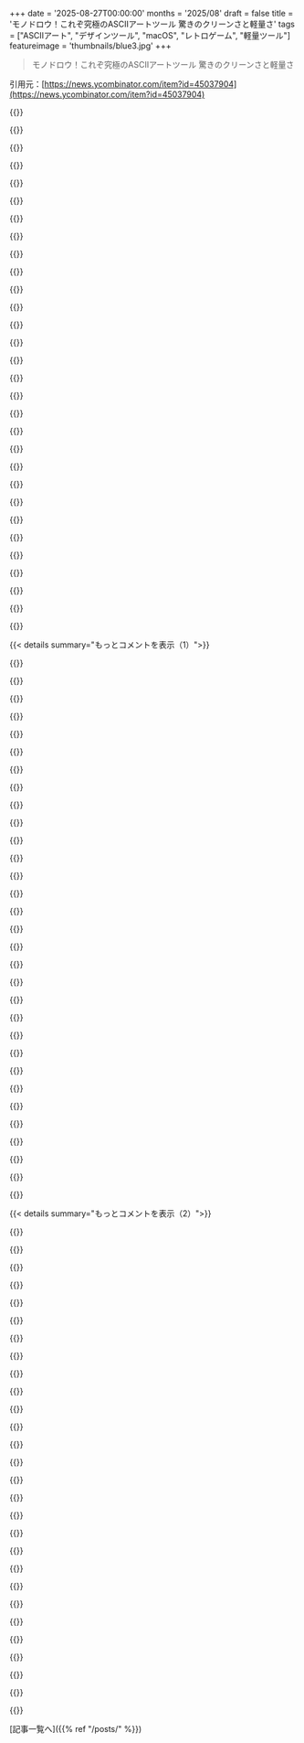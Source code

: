 +++
date = '2025-08-27T00:00:00'
months = '2025/08'
draft = false
title = 'モノドロウ！これぞ究極のASCIIアートツール 驚きのクリーンさと軽量さ'
tags = ["ASCIIアート", "デザインツール", "macOS", "レトロゲーム", "軽量ツール"]
featureimage = 'thumbnails/blue3.jpg'
+++

> モノドロウ！これぞ究極のASCIIアートツール 驚きのクリーンさと軽量さ

引用元：[https://news.ycombinator.com/item?id=45037904](https://news.ycombinator.com/item?id=45037904)




{{<matomeQuote body="最高じゃん。これまで見たASCIIアートツールの中で一番きれいだよ。これまで、TerminalTextEffectsの入力テキストを作るために、これらを使ってターミナルアニメーションを作ってたんだ: https://asciiflow.com/#/ と https://meatfighter.com/ascii-silhouettify/<br>アニメーションの例: https://chrisbuilds.github.io/terminaltexteffects/img/change...<br>GitHub: https://github.com/ChrisBuilds/terminaltexteffects" userName="x187463" createdAt="2025/08/27 12:18:44" color="#ff5733">}}




{{<matomeQuote body="投稿ありがとう！HTMLページにバンドルしてるだけで、めちゃくちゃ賢い実装みたいだね。すごく軽量でポータブルじゃん。" userName="theologic" createdAt="2025/08/27 16:25:53" color="#ff5733">}}




{{<matomeQuote body="このアプリの開発者だけど、何か質問があったら何でも答えるよ。" userName="milen" createdAt="2025/08/27 11:19:51" color="#ff33a1">}}




{{<matomeQuote body="将来的にWindows版は出るの？" userName="SirFatty" createdAt="2025/08/27 11:33:51" color="">}}




{{<matomeQuote body="今のところ予定はないけど、絶対ないとは言えないかな（アプリは完全にAppKit製だから、移植するにはフルで書き直す必要があるんだ）。3つのデスクトップOS全部に移植する時間があればいいんだけどね。" userName="milen" createdAt="2025/08/27 11:37:45" color="#38d3d3">}}




{{<matomeQuote body="＞Monodrawはアクティベーションとか他のDRM形式を使ってない。顧客を完全に信頼してるってさ。面白いね。でも、なんで？" userName="shirol" createdAt="2025/08/27 11:36:29" color="#45d325">}}




{{<matomeQuote body="すごくいい製品だね！レトロコンピューティングの世界では、レベルやワールドを作るのにASCIIを使うのがかなり一般的だよ。Monodrawがその文脈でレベルエディターとして使えないか、すぐに考えたよ。8ビットのキャラクタービットマップモードを追加して、ビットマップも編集できるようにすることを検討してくれるかな？もしそんな機能があれば、古いプラットフォーム向けにレトロゲームを作ってる人たちにとって、Monodrawはすぐに使えるようになるよ。<br>例えば、ASCIIキャラを使ってMoon Buggyアクションを楽しめるゲームはこれだよ: https://www.oric.org/software/ascii_moon_buggy-2500.html<br>同じテクニックでキャラクターセットを再定義して、Scuba Diveアドベンチャーを実装してるのはこれ: https://www.oric.org/software/scuba_dive-89.html" userName="MomsAVoxell" createdAt="2025/08/27 11:27:24" color="#45d325">}}




{{<matomeQuote body="Monodrawの大ファンで、https://oxide.computer のASCIIアセットやアニメーションによく使ってるよ。スクリプト機能が欲しいな、コードでデザインを作成・編集できるやつ。でも自分のユースケースはちょっとニッチだって分かってるんだけどね。" userName="benjaminleonard" createdAt="2025/08/27 19:14:52" color="#38d3d3">}}




{{<matomeQuote body="えっと、Webアプリ？プログラマーじゃないから、Webアプリが開発の観点からどう違うのか分からないんだけど。" userName="SirFatty" createdAt="2025/08/27 12:36:31" color="">}}




{{<matomeQuote body="Monodrawがめっちゃ安定しててビビるわ！3年間スクラッチパッドとして使い続けてるけど、問題なし。新しいファイル形式に変換した時だけちょっと止まったけど、それだけ。もっとやりたかった機能とかあったりする？" userName="coxley" createdAt="2025/08/27 12:55:40" color="#38d3d3">}}




{{<matomeQuote body="コピープロテクションに時間を費やすくらいなら、製品を良くすることに時間を使ってほしいな。コピープロテクションがあっても、お金を払わない人が顧客になるとは思えないし。それに、ソフトをネットに依存させるのは嫌だね。" userName="milen" createdAt="2025/08/27 11:40:45" color="">}}




{{<matomeQuote body="温かい言葉、ありがとうね！8ビットキャラクタビットマップモードで、ビットマップも編集できるようにできないか？って質問、例で詳しく教えてもらえるかな？Monodrawには「サーフェス」機能があって、鉛筆ツールで好きな文字をビットマップみたいに描けるんだ。" userName="milen" createdAt="2025/08/27 11:46:14" color="">}}




{{<matomeQuote body="これって、自分が欲しくて作ったの？それとも、誰かの要望があったから？" userName="gardenhedge" createdAt="2025/08/27 11:29:52" color="">}}




{{<matomeQuote body="次に追加したい機能は、テーブルサポートとオートレイアウト（flexboxみたいなやつ）の2つがトップだな。安定性とパフォーマンスはマジで大事にしてるから、褒めてもらえると嬉しいね。" userName="milen" createdAt="2025/08/27 13:09:10" color="#ff33a1">}}




{{<matomeQuote body="Windows、Linux、Web向けにしても、ソースコードは再利用できないんだよね。Web向けだと開発は速いかもしれないけど、Apple以外のプラットフォームには詳しくないから、はっきりとは言えないな。" userName="milen" createdAt="2025/08/27 15:19:28" color="">}}




{{<matomeQuote body="いいね！最近のUnicode規格にある新しい3x2や4x2のモザイク文字（あとHPの大きな3x3セル文字）には対応してる？" userName="rbanffy" createdAt="2025/08/27 19:27:14" color="">}}




{{<matomeQuote body="うん、自分のニーズから生まれたんだ。以前のiOSアプリの仕事が終わって、仕事を探すか新しいアプリを作るかって時だった。StackOverflowでASCII図を見て「macOSで簡単に作れたら」って思ったのがきっかけ。開発には1年半くらいかかったけど、お金が続かなくて結局仕事を見つけることに。でも、アプリのメンテは続けてるし、状況が変わったら長期的な計画もあるよ。URL: https://milen.me/software/clear-iphone-walkthrough/" userName="milen" createdAt="2025/08/27 11:35:48" color="#ff5c5c">}}




{{<matomeQuote body="多分、同じことを言ってるんだと思うけど、Monodrawはまだ試せてないんだ（会社の都合で）。もしサーフェスをピクセル単位で置き換えできて、例えば「A」がパックマンにできたら最高だね。ただ、サーフェスって8x8とかのサイズなの？昔のOric Atmosみたいな珍しい8ビットPCで使ってた6x8ビットマップを読み込めたりするのかな？詳しい情報はこちら: https://osdk.org/index.php?page=articles&ref=ART9 （charset機能については https://osdk.org/index.php?page=articles&ref=ART9#title11）もし6x8文字としてビットマップを編集・レンダリングできるなら、レベルデザインにすごく役立つよ。試せる日が楽しみだよ、変な質問だったらごめんね。" userName="MomsAVoxell" createdAt="2025/08/27 12:06:38" color="#38d3d3">}}




{{<matomeQuote body="コピープロテクションって、お金を払わない人が顧客になる助けにはならないって思ってたんだ。でもね、実際には1ライセンスしか買ってないのに複数のコピーを使ってる人たちに出会って、最初からDRMをしっかりしとけばよかったって今では後悔してるよ。" userName="tonyedgecombe" createdAt="2025/08/27 12:36:24" color="#ff33a1">}}




{{<matomeQuote body="Webをターゲットにすると、Native UIという君の大きな利点がなくなるよ。" userName="criddell" createdAt="2025/08/27 15:59:57" color="">}}




{{<matomeQuote body="このアプリはそんなに使わないけど、サブスクじゃなかったから安心して買えたよ。たまにASCIIアートが必要な時、完璧に仕事してくれるから、いざという時に手元にあると超便利。サブスクにしなかったことに感謝！" userName="nati0n" createdAt="2025/08/27 15:00:02" color="#785bff">}}




{{<matomeQuote body="初心者のSwift開発者として聞きたいんだけど、なんでSwiftUIじゃなくてAppKitなの？AppKitの方が成熟してるから？" userName="asimovDev" createdAt="2025/08/27 12:19:30" color="#38d3d3">}}




{{<matomeQuote body="REXPaintの方が君が探してるものに近いかもしれないな。OS要件で引っかかるかもしれないけどね。OSXで動かすにはWineが必要だよ。" userName="MrGilbert" createdAt="2025/08/27 14:17:17" color="">}}




{{<matomeQuote body="同意。でも、Web版があるのと、アプリがmacOS限定のままでいるのとでは、Web版の方がいいな。" userName="thimabi" createdAt="2025/08/27 19:11:45" color="">}}




{{<matomeQuote body="Unicode 13で3x2sが追加されて、16で4x2sが追加されたよ。詳細はこのWikipediaの記事を見てね。<br>https://en.wikipedia.org/wiki/Symbols_for_Legacy_Computing<br>https://en.wikipedia.org/wiki/Symbols_for_Legacy_Computing_S..." userName="rbanffy" createdAt="2025/08/28 12:26:53" color="#ff5c5c">}}




{{<matomeQuote body="超すごい、素晴らしい仕事だね！色付きのテキストをエスケープシーケンス付きでエクスポートできたりする？" userName="elcapitan" createdAt="2025/08/27 11:51:45" color="#38d3d3">}}




{{<matomeQuote body="君は彼の言いたいことを理解してないと思うよ。もしDRMを強化したら、複数のコピーを使ってる顧客が複数のライセンスを買うと思う？ piracyと戦うのは一般的に割に合わない。そういう人たちは絶対にお金を払わないから、金を払わせるためじゃなくて、単にpirateが使うのを止めるために戦ってるんだよ。そこには大きな違いがある。" userName="awill" createdAt="2025/08/27 13:04:39" color="#ff5c5c">}}




{{<matomeQuote body="いいね！roguelikeゲームのASCIIアートアセットを作るのに役立つかなって思ってたんだ（例えばこれらみたいに: https://www.gridsagegames.com/blog/2014/12/cogmind-ascii-art... や https://www.markrjohnsongames.com/games/ultima-ratio-regum/）。oxideのために作ったアートを見ると、きっとその目的にも良さそう！" userName="klik99" createdAt="2025/08/28 00:15:57" color="#ff5c5c">}}




{{<matomeQuote body="初めてMonodrawを使ってみたんだけど、MacBookのトラックパッドで縦スクロールしようとすると、勝手に横スクロールもしちゃうのがマジで嫌だね。特にキャンバスに何も表示されてない時はイライラする。ブラウザのスクロールに慣れてるからかもしれないけど、この細かい不満は放置されがちだから投稿しとくわ。" userName="abtinf" createdAt="2025/08/27 22:30:43" color="#ff33a1">}}




{{<matomeQuote body="C言語にclayっていうレイアウトライブラリがあるんだけど、レンダラー非依存のflexboxみたいなレイアウトエンジンなんだ。ソースコードを読むと面白いかもよ！" userName="dboon" createdAt="2025/08/27 13:42:00" color="">}}




{{< details summary="もっとコメントを表示（1）">}}

{{<matomeQuote body="クールなアプリだね！どこがサンドボックス化されない理由なの？" userName="msephton" createdAt="2025/08/27 11:41:53" color="">}}




{{<matomeQuote body="大規模なソフトウェアを違法コピーする人たちは、たいていASCIIアートには興味ないでしょ。SolidWorksとかPhotoshopみたいに、違法コピーするようなビジネス的な価値や有用性には達してないからね。" userName="dheera" createdAt="2025/08/27 13:28:39" color="">}}




{{<matomeQuote body="ブラウザベースのASCIIアートツールをいくつか紹介するね。<br>https://app.monosketch.io/<br>https://web.archive.org/web/20210503172024/https://fatiherik...<br>https://textik.com/#<br>https://asciiflow.com/#/<br>https://fsymbols.com/draw/" userName="smusamashah" createdAt="2025/08/27 12:07:11" color="#45d325">}}




{{<matomeQuote body="Emacsも忘れないでね。artist-modeがあるよ。" userName="agentultra" createdAt="2025/08/27 13:41:10" color="">}}




{{<matomeQuote body="TIL: https://www.emacswiki.org/emacs/ArtistMode" userName="hardwaresofton" createdAt="2025/08/27 15:43:50" color="">}}




{{<matomeQuote body="Vimのモーダル編集は、プラグインなしでも描画に意外と使えるんだ。Visualブロックモードも便利。自分の経験だと、ピクセルアートのパズルゲーム[1]を作った時に、初期のパズルをVimで描いたよ。<br>[1]: https://apps.apple.com/app/nonoverse-nonogram-puzzles/id6748..." userName="merelysounds" createdAt="2025/08/27 15:47:02" color="#785bff">}}




{{<matomeQuote body="https://github.com/cwensley/pablodraw<br>https://alternativeto.net/software/monodraw/" userName="tracker1" createdAt="2025/08/27 16:01:29" color="#ff5c5c">}}




{{<matomeQuote body="数ヶ月前にMonodrawを買って、今はインラインドキュメントに組み込む方法をもっと探してるんだ。クリップボードにエクスポートして、ほぼ完璧に再インポートして図形を再構築できるのが、すごく良い点だね。" userName="randomgermanguy" createdAt="2025/08/27 11:33:15" color="#ff5733">}}




{{<matomeQuote body="Monodrawはドキュメントの図に超便利だよ！ObanとOban Proの全図はMonodrawで作ってるんだ。Job Lifecycle: https://hexdocs.pm/oban/job_lifecycle.html<br>Composition: https://oban.pro/docs/pro/1.6.4/composition.html の例を見てみてね。" userName="sorentwo" createdAt="2025/08/27 12:42:20" color="#ff5733">}}




{{<matomeQuote body="余談だけど、Obanのドキュメントを書いてくれて本当にありがとう！俺はObanの大ファンで、ドキュメントは最高だよ。" userName="marceldegraaf" createdAt="2025/08/27 13:45:04" color="">}}




{{<matomeQuote body="めっちゃ面白いね。こういう図ってどこに置くの？<br>アルゴリズム関連のコメントでも問題になるんだけど、クレジットカードの決済フローとかで、非同期トランザクションやWebhookの動きを説明する図をどこに置けばいい？<br>コード担当者は知る必要があるからドキュメントは必須だよね。俺はコードの外に置く派だけど、みんなはどうしてる？" userName="makeitdouble" createdAt="2025/08/27 11:55:26" color="#38d3d3">}}




{{<matomeQuote body="俺はファイルの一番上に長いブロックコメントとして置いたり、すごく重い関数の近くに置いたりしてるよ。ビット操作ロジックの部分とかに小さな図を追加して、ビットレイアウトを分かりやすくするんだ。<br>アーキテクチャ図は専用のテキストファイルかモジュールの先頭に置くかな。" userName="randomgermanguy" createdAt="2025/08/27 12:49:45" color="#ff5c5c">}}




{{<matomeQuote body="ありがとう！ロジックがコードのあちこちに分散したり共有されたりしてる場合はどうする？<br>例えばクレジットカードの例だと、中心となるトランザクションクラスがあるとして、カード登録やWebhookの部分でも全体のロジックを知る必要があるよね。まさか、あらゆる場所に図を貼るわけじゃないでしょ？" userName="makeitdouble" createdAt="2025/08/27 15:24:24" color="#ff5733">}}




{{<matomeQuote body="言葉だけじゃ説明しにくいこともあるから、Monodrawはすごく価値があると思うんだ。でも、もし他の人がコメントを更新する必要が出た時、このツールのことを知らなかったらどうする？<br>更新が超面倒になるか、単に更新されないままになるのが心配だよ。" userName="Etheryte" createdAt="2025/08/27 11:37:33" color="#785bff">}}




{{<matomeQuote body="他のコメントにもあったけど、俺はそこまで大きな問題だとは思わないな。<br>Monodrawは主にアーキテクチャレベルの図に使うから、頻繁には変わらないはずだよ。<br>もし変更が必要になっても、その担当者が新しい図を作るのは普通のことだろ。" userName="randomgermanguy" createdAt="2025/08/27 12:46:53" color="#45d325">}}




{{<matomeQuote body="Monodrawで編集されたってことを示すコメントを一行追加すればいいんじゃない？" userName="dsego" createdAt="2025/08/27 11:47:48" color="#ff33a1">}}




{{<matomeQuote body="ちなみにMonodrawってMac専用みたいだね。プロジェクトの全開発者がMac必須なら問題ないけど、そうじゃないとちょっと変な状況になっちゃうかもね。" userName="makeitdouble" createdAt="2025/08/27 11:57:53" color="#45d325">}}




{{<matomeQuote body="テキストファイルだからさ、「ASCII図エディタ（Monodraw、asciiflowなど）にコピーして更新してね」って一言添えることもできるよ。" userName="bayindirh" createdAt="2025/08/27 11:53:46" color="#ff5c5c">}}




{{<matomeQuote body="Monodrawをインラインドキュメントで使う方法をもっと探してるんだ。僕のブログ記事でも使ってるよ！<br>https://avi.im/blag/2024/disaggregated-storage<br>ただ、Hugoでは直接使えなかったから画像に変換したんだよね。" userName="avinassh" createdAt="2025/08/27 12:46:58" color="">}}




{{<matomeQuote body="MonodrawはHacker Newsで少なくとも10回は投稿されてるよ。過去の投稿も見てみて！<br>https://news.ycombinator.com/item?id=8433417<br>https://news.ycombinator.com/item?id=9545252<br>https://news.ycombinator.com/item?id=27832910<br>https://news.ycombinator.com/item?id=32134469<br>https://news.ycombinator.com/item?id=39651796<br>https://news.ycombinator.com/item?id=45037904<br>いつも注目されてるから、MonodrawはHacker Newsのユーザーに定期的に紹介されることでかなり恩恵を受けてるってことだね。" userName="larodi" createdAt="2025/08/27 12:43:06" color="#785bff">}}




{{<matomeQuote body="これ、すごく効果的だよね。2回もお金を払いたくなったくらい。でもMacでしか使えないのが残念だよ。" userName="danmur" createdAt="2025/08/27 13:12:46" color="">}}




{{<matomeQuote body="僕も同じ状況だよ…もっとポータブルなバージョンが出てくれたら嬉しいな。そうは言っても、VS CodeやZedの拡張機能で似たようなものが作れるかもね。" userName="tracker1" createdAt="2025/08/27 16:03:14" color="">}}




{{<matomeQuote body="これはアリだね。いつも利用してるHacker Newsだけど、Monodrawに触れるのは初めてだよ。良いアプリに見えるね。" userName="codazoda" createdAt="2025/08/27 14:24:54" color="">}}




{{<matomeQuote body="「見たことがなければ、それは新しいもの！」って感じだよね…<br>https://www.youtube.com/watch?v=i4nTu0ldFvQ" userName="inanutshellus" createdAt="2025/08/27 14:31:37" color="">}}




{{<matomeQuote body="今日のラッキーな10,000人の一人だね。<br>https://xkcd.com/1053/" userName="Glant" createdAt="2025/08/27 15:28:19" color="">}}




{{<matomeQuote body="つまり、これは時々新しいユーザーを取り込むためのとても良い方法だってことだね。ニュースを投稿してる人たちがMonodrawと何か関係あるのか、それとも開発チームの人なのか気になるな。" userName="larodi" createdAt="2025/08/27 17:20:07" color="">}}




{{<matomeQuote body="開発チームは僕一人だよ。Monodrawとは全然関係ない人たちが投稿してるんだ。アプリが10周年を迎えたばかりなのに、Hacker Newsのトップページに載るたび驚かされるよ。もうコミュニティのほとんどの人が知ってると思ってたんだけどね。" userName="milen" createdAt="2025/08/27 17:59:47" color="#45d325">}}




{{<matomeQuote body="なるほどね、前のコメントに悪気はないよ。ひょっとしてSocialiteの開発に関わってたMilenさんかな？履歴書には載ってないみたいだけど、Dzhumerovっていう名前がこの記事と一致するんだね。<br>https://www.novinite.bg/index.php/articles/6180/Prilojenieto...<br>あなたの業績、おめでとう！" userName="larodi" createdAt="2025/08/28 14:58:25" color="#45d325">}}




{{<matomeQuote body="やっほー、俺のことだよ！EventBox [1] はRealmac Softwareに買収されてSocialiteにブランド名が変わったんだ [2]。" userName="milen" createdAt="2025/08/30 08:28:51" color="#785bff">}}




{{<matomeQuote body="ありがとね！Monodraw関連のHacker Newsスレッドをまとめてみたよ。<br>Monodraw - https://news.ycombinator.com/item?id=39651796 - 2024年3月 (200コメント)<br>Monodraw – a non-subscription, powerful ASCII art editor - https://news.ycombinator.com/item?id=32134469 - 2022年7月 (36コメント)<br>Monodraw: ASCII art editor for the Mac - https://news.ycombinator.com/item?id=27832910 - 2021年7月 (102コメント)<br>Monodraw – macOS ASCII art editor - https://news.ycombinator.com/item?id=27778326 - 2021年7月 (3コメント)<br>Monodraw – Powerful ASCII art editor designed for the Mac - https://news.ycombinator.com/item?id=15734212 - 2017年11月 (1コメント)<br>Show HN: Monodraw, an ASCII Art Editor for Mac - https://news.ycombinator.com/item?id=9545252 - 2015年5月 (53コメント)<br>Monodraw: Powerful ASCII Art Editor for Developers (Mac) - https://news.ycombinator.com/item?id=9145945 - 2015年3月 (3コメント)<br>Show HN: Monodraw for Mac, ASCII Art Editor – Beta Available - https://news.ycombinator.com/item?id=9138039 - 2015年3月 (11コメント)<br>ASCII art editor designed for the Mac - https://news.ycombinator.com/item?id=8445087 - 2014年10月 (107コメント)" userName="dang" createdAt="2025/08/27 17:58:53" color="#785bff">}}

{{</details>}}




{{< details summary="もっとコメントを表示（2）">}}

{{<matomeQuote body="改行がうまく表示されないのはなんでだろう？Sublime TextからFirefox経由でmacOS 15でコピペしたと思うんだけど。" userName="larodi" createdAt="2025/08/28 14:59:05" color="">}}




{{<matomeQuote body="ああ、それはhttps://news.ycombinator.com/formatdoc に載ってるやつだよ。君のコメントはもう直しておいたからね。ちなみに、この「空行には2回改行」ってルール、変えるか、少なくともよく見直したいなって思ってるんだ。" userName="dang" createdAt="2025/08/28 16:09:33" color="#45d325">}}




{{<matomeQuote body="Macを手に入れたら絶対これ買うわ。見た目もいいし、$9.99で永続ライセンスってのが最高だね！たくさんのサブスクサービスがある中で、こういう良い慣行を応援するために買っちゃうかも。" userName="endymion-light" createdAt="2025/08/27 11:02:59" color="#ff5c5c">}}




{{<matomeQuote body="僕も無料枠で我慢するか、使わないかって選択肢がある中で、ライセンスモデルが気に入って買った数少ないソフトウェアの一つだよ。" userName="greengreengrass" createdAt="2025/08/27 11:53:29" color="#ff33a1">}}




{{<matomeQuote body="へぇ、すごいね…でもアプリを買うことを「ライセンスする」って言うの？その言葉、僕にとってはレッドフラッグなんだ。なんか怪しいパターンが隠れてないか、細かい契約内容を隅々まで調べたくなっちゃうよ…" userName="JKCalhoun" createdAt="2025/08/27 12:24:08" color="">}}




{{<matomeQuote body="たぶん言葉の問題じゃないかな？「ライセンス」の方が技術的には正確だと思うよ。最高の消費者ケースでも、ソフトウェア製品を「買う」のは永続的な使用権を「買う」だけだからね。オプションでアップデートも受けられるかもしれないけど。アメリカではFirst-Sale Doctrineがソフトウェアには適用されないから、このソフトウェアのコピーを他の人に売る権利はたぶんないよ。真の所有権じゃないから、ライセンスとしか言いようがないと思うな。でも、「ライセンス」って言葉の裏にいろんなごまかしが隠されてることも多いのは同意するよ。だけど、「買う」っていうと、提供されてないたくさんの実質的な権利（最も重要なのは配布権）があるように思えちゃうから、ちょっと困るよね。「今すぐ購入 – $9.99、あなたのもの、永遠に」って表現ならいいかも。もちろん、販売ページには全ての法的条項を含める必要はあるし、そこでは「ライセンス」という言葉は必要だと思うけどね。" userName="quesera" createdAt="2025/08/27 15:36:56" color="#ff5733">}}




{{<matomeQuote body="僕の個人的な意見だけど、みんなが使うべき言葉は「リース」だよ。著作権とか特許権はライセンスされるもの（例えば、DisneyからStar Warsのおもちゃを製造するライセンスをもらうとかね）だけど、君が持ってるソフトウェアのコピー自体は販売かリースされるものだと思うんだ。物理的な本を買ったら、単にそのコピーを売られただけだよね。その本自体がアドホックな理論上のライセンスとして機能するとかないし。アメリカのFirst-Sale Doctrineがソフトウェアの販売にどう影響するのかはよくわからないけど、ソフトウェアレンタルはFirst-Sale Doctrineの例外なんだ。ビデオゲーム機の物理的なビデオゲームコピーの場合か、物理的なソフトウェアコピーを持ってて、普通に使う中で簡単にコピーを作れない場合以外は、ソフトウェアレンタルは許されてないんだ（これが具体的に何を意味するのかはよくわからないけど、組み込みデバイス用のソフトウェアとかかな）。図書館や教育機関には例外があるけどね。僕は弁護士じゃないけどさ。" userName="Pulcinella" createdAt="2025/08/27 17:06:52" color="#45d325">}}




{{<matomeQuote body="リースって期間が限られてるってことだよね？永久で取り消せないリースもあり得るのかな。" userName="quesera" createdAt="2025/08/27 17:27:51" color="">}}




{{<matomeQuote body="永久で取り消せない”リース”は、結局“販売”だよね。サブスクリプションとかSAASはリース。ちょっと細かい話だけど、大事なのは“ライセンス”されるのは権利そのもので、特定のコピーじゃないってこと。ライセンスはコピー作成の許容範囲を決めるんだよ。だから、Open Source/Free Software/Closed Sourceライブラリもライセンスされて、そのコピーはライセンスに従って改変したり使えるんだ。" userName="Pulcinella" createdAt="2025/08/27 17:53:29" color="#38d3d3">}}




{{<matomeQuote body="細かい話大好き！でも、SaaSのソフトウェアはリースでも販売でもライセンスでもないと思うな。あれはただのサービスで、期間中は使えるって約束されてるだけ。もちろんMonodrawはSaaSじゃないしね。弁護士じゃないけど、契約書はかなり読んできたよ。それが明確にしてるのか、かえって混乱させてるのかは分かんないけどね。" userName="quesera" createdAt="2025/08/27 20:48:58" color="">}}




{{<matomeQuote body="昔は“ライセンスを買う”とか“シリアルキーを買う”ってよく言ってたよね。あまり言葉遣いは深く考えてなかったな、フィードバックもなかったし。とにかく、これ買えばずっと君のものだよ。アクティベーションもDRMもサブスクも細かい規約もなし！(Monodraw開発者より)" userName="milen" createdAt="2025/08/27 15:31:01" color="#38d3d3">}}




{{<matomeQuote body="確かにパーソナルライセンスって書いてあるね。もしプロジェクトが100ドル以上稼いだら、そのプロジェクト全体が私たちのものになります、みたいな細かい規約があったりするかもね。" userName="endymion-light" createdAt="2025/08/27 12:33:31" color="">}}




{{<matomeQuote body="このアプリ、すごく評価されてないのがもったいない！ネットワークトポロジーやストレージの図から、キッチンのリデザインまで何にでも使ったよ。高価な専門ツールよりずっと使いやすくて、ASCII出力もオールドスクールなハッカーASCIIっぽい美学があって超クール！超おすすめだよ。" userName="mrzool" createdAt="2025/08/27 11:11:44" color="#ff5c5c">}}




{{<matomeQuote body="Emacs用のすごく良いASCII/UTF描画ライブラリを紹介するのにちょうど良い機会だね: https://github.com/tbanel/uniline" userName="NeutralForest" createdAt="2025/08/27 11:10:43" color="">}}




{{<matomeQuote body="EmacsにはArtist-modeがあるって知ってる？" userName="JohnKemeny" createdAt="2025/08/27 17:40:58" color="">}}




{{<matomeQuote body="知ってるよ！でも、これは全然違うんだ。ちゃんと全部整列してくれるし、Artist-modeと一緒に使えるから、ぜひ試してみて！" userName="NeutralForest" createdAt="2025/08/27 17:54:29" color="">}}




{{<matomeQuote body="全く同じ用途じゃないけど、REXPaintも紹介したいな。似てるけど違うやつ。Windows専用だけど、LinuxではWineが役立つかもね。[1] https://www.gridsagegames.com/rexpaint/" userName="MrGilbert" createdAt="2025/08/27 12:16:34" color="#ff5c5c">}}




{{<matomeQuote body="このアプリは最初のリリースから使ってるよ。インラインコメントの図とか、特にサーバーログインバナーにすごく便利なんだ。カスタムバナーとキャッチフレーズでログインするのが小さな喜びで、仕事がもっと楽しくなるんだよね。" userName="bayindirh" createdAt="2025/08/27 11:51:23" color="#785bff">}}




{{<matomeQuote body="durdraw[1]も好きだけど、これはすごいね！もし色付きだったら最高なのに。ウェブサイトの例では色がなさそうだけど、もしカラーパレットがあったらめちゃくちゃ使いたいな！[1] https://github.com/cmang/durdraw" userName="thevinchi" createdAt="2025/08/27 11:17:21" color="#45d325">}}




{{<matomeQuote body="このアプリは、説明に「1000語より1枚の絵」ってケースの時に、コードコメント書くのにめちゃくちゃ良いよ。最近作ったのは、2つのサービス間のデータフロー図だったね。本当におすすめ！" userName="__bb" createdAt="2025/08/27 13:54:04" color="#ff5c5c">}}




{{<matomeQuote body="すごいね。新しい顧客獲得おめでとう！今のプロンプトやCaves of Qud 1.0の時代には、ASCIIアートはUXとしても美的にも絶対必要だと思うんだ。" userName="ricokatayama" createdAt="2025/08/27 12:09:15" color="#ff5733">}}




{{<matomeQuote body="テクニカルドキュメントにはMermaidとか使ってるんだけど、これはもっと分かりやすそうだね。特にちょっとした図とか、一回だけの図にはすごく便利そう。めちゃくちゃ良いね。" userName="thomascgalvin" createdAt="2025/08/27 12:42:34" color="#785bff">}}




{{<matomeQuote body="「うわ、これすごい！」って思ってから「即購入」を決めたのは本当に久しぶりだよ。これは最高で、毎日使うことになりそう！サンプル画像にあるシンプルだけどちょっと飾られた図は、見た目も分かりやすさも素晴らしいね。MiroとかPaint.jsのスクリーンショットじゃなくて、どこにでもコピペできるのがめちゃくちゃクールだよ。" userName="DavidPiper" createdAt="2025/08/27 12:08:49" color="#ff5c5c">}}




{{<matomeQuote body="すごく良さそうだね。Linuxでこれに匹敵するようなアプリってあるのかな？" userName="elashri" createdAt="2025/08/27 11:15:40" color="">}}




{{<matomeQuote body="MonodrawはMacじゃないから使ったことないんだけど、https://asciiflow.com/ と https://monosketch.io/ をよく使ってるよ。特にmonosketchは高度なUTF8文字を使ってるから、ブログで使うときは専用の等幅フォントじゃないと線がちゃんと揃わなかったんだ。" userName="aaronius" createdAt="2025/08/27 11:46:08" color="#785bff">}}




{{<matomeQuote body="最新リリース（2025年4月）でプレーンテキストの保存形式が導入されたんだってね。これならソース管理もやりやすくなるから、開発がまだ活発なのを見るのは嬉しいよ。" userName="mafro" createdAt="2025/08/27 11:13:58" color="#45d325">}}




{{<matomeQuote body="アクセシビリティについて質問なんだけど、こういうASCIIアートの図ってスクリーンリーダーだとどうなるんだろう？線が多すぎて、たぶん圧倒されちゃうんじゃないかな。" userName="billyp-rva" createdAt="2025/08/27 11:25:25" color="#45d325">}}

{{</details>}}



[記事一覧へ]({{% ref "/posts/" %}})

